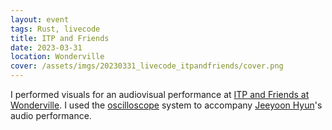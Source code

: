 ```yaml
---
layout: event
tags: Rust, livecode
title: ITP and Friends
date: 2023-03-31
location: Wonderville
cover: /assets/imgs/20230331_livecode_itpandfriends/cover.png
---
```


I performed visuals for an audiovisual performance at [ITP and Friends at Wonderville](https://www.wonderville.nyc/events/itp-and-friends-spring-awakening). I used the [oscilloscope](/systems/oscilloscope/) system to accompany [Jeeyoon Hyun](https://jeeyoonhyun.com)'s audio performance.